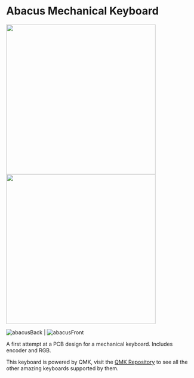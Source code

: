 # Abacus Mechanical Keyboard

<p float="left">
     <img src="https://i.imgur.com/IFtuWaK.jpg" width="400" />
     <img src="https://i.imgur.com/2Jpx0Mu.jpg" width="400" />
</p>

     
     
![abacusBack](https://i.imgur.com/IFtuWaK.jpg)  |  ![abacusFront](https://i.imgur.com/2Jpx0Mu.jpg)

A first attempt at a PCB design for a mechanical keyboard. Includes encoder and RGB.

This keyboard is powered by QMK, visit the [QMK Repository](https://github.com/qmk/qmk_firmware/) to see all the other amazing keyboards supported by them.

